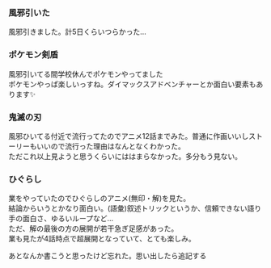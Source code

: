 ### 風邪引いた

風邪引きました。計5日くらいつらかった…

### ポケモン剣盾

風邪引いてる間学校休んでポケモンやってました<br>ポケモンやっぱ楽しいっすね。ダイマックスアドベンチャーとか面白い要素もあります✨

### 鬼滅の刃

風邪ひいてる付近で流行ってたのでアニメ12話までみた。普通に作画いいしストーリーもいいので流行った理由はなんとなくわかった。<br>ただこれ以上見ようと思うくらいにははまらなかった。多分もう見ない。

### ひぐらし

業をやっていたのでひぐらしのアニメ(無印・解)を見た。<br>結論からいうとかなり面白い。(語彙)叙述トリックというか、信頼できない語り手の面白さ、ゆるいループなど…<br>ただ、解の最後の方の展開が若干急ぎ足感があった。<br>業も見たが4話時点で超展開となっていて、とても楽しみ。


あとなんか書こうと思ったけど忘れた。思い出したら追記する
